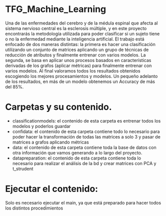 # TFG_Machine_Learning
Una de las enfermedades del cerebro y de la médula espinal que afecta al sistema nervioso central es la esclerosis múltiple, y en este proyecto encontrarás la metodología utilizada para poder clasificar si un sujeto tiene o no la enfermedad mediante la inteligencia artificial. El trabajo está enfocado de dos maneras distintas: la primera es hacer una clasificación utilizando un conjunto de matrices aplicando un grupo de técnicas de reducción de atributos y finalmente entrenar con varios modelos. La segunda, se basa en aplicar unos procesos basados en características derivadas de los grafos (aplicar métricas) para finalmente entrenar con varios modelos. Al final valoramos todos los resultados obtenidos escogiendo los mejores procesamientos y modelos. Un pequeño adelanto de los resultados, en más de un modelo obtenemos un Accuracy de más del 85%.

# Carpetas  y su contenido.
  - classificationmodels: el contenido de esta carpeta es entrenar todos los modelos y poderlos guardar
  - confidata: el contenido de esta carpeta contiene todo lo necesario para poder hacer la transformación de todas las matrices a solo 3 y pasar de matrices a grafos aplicando métricas
  - data: el contenido de esta carpeta contiene toda la base de datos con otra información que vamos generando a lo largo del proyecto.
  - datapreparation: el contenido de esta carpeta contiene toda lo necesario para realizar el análisis de la bd y crear matrices con PCA y t_strudent
  
  # Ejecutar el contenido:
  Solo es necesario ejecutar el main, ya que está preparado para hacer todos los distintos procedimientos
